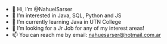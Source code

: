 - 👋 Hi, I’m @NahuelSarser
- 👀 I’m interested in Java, SQL, Python and JS
- 🌱 I’m currently learning Java in UTN College
- 💞️ I’m looking for a Jr Job for any of my interest areas!
- 📫 You can reach me by email: nahuesarser@hotmail.com.ar

<!---
NahuelSarser/NahuelSarser is a ✨ special ✨ repository because its `README.md` (this file) appears on your GitHub profile.
You can click the Preview link to take a look at your changes.
--->
